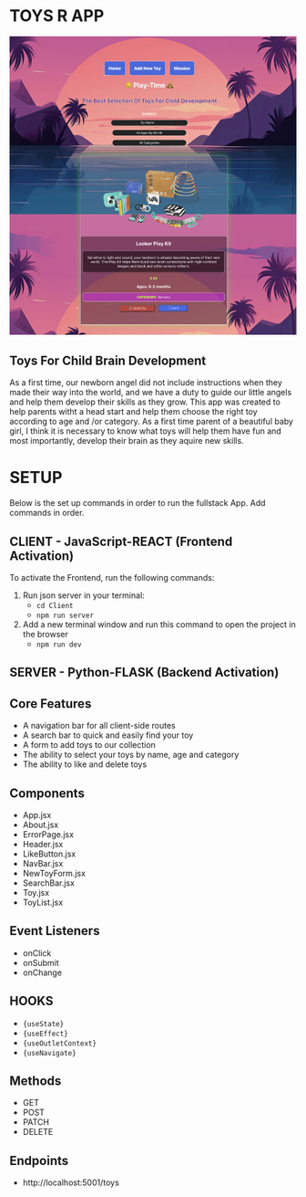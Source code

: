 # TOYS R APP
![Alt text](./public/images/Play-Time.png)
## Toys For Child Brain Development

As a first time, our newborn angel did not include instructions when they made their way into the world, and we have a duty to guide our little angels and help them develop their skills as they grow. This app was created to help parents witht a head start and help them choose the right toy according to age and /or category. As a first time parent of a beautiful baby girl, I think it is necessary to know what toys will help them have fun and most importantly, develop their brain as they aquire new skills. 

# SETUP
Below is the set up commands in order to run the fullstack App. Add commands in order.

## CLIENT - JavaScript-REACT (Frontend Activation)

To activate the Frontend, run the following commands:
1. Run json server in your terminal:
    - `cd Client`
    - `npm run server`
2. Add a new terminal window and run this command to open the project in the browser
    - `npm run dev`

## SERVER - Python-FLASK (Backend Activation)

## Core Features
- A navigation bar for all client-side routes
- A search bar to quick and easily find your toy
- A form to add toys to our collection 
- The ability to select your toys by name, age and category
- The ability to like and delete toys


## Components
- App.jsx
- About.jsx
- ErrorPage.jsx
- Header.jsx
- LikeButton.jsx
- NavBar.jsx
- NewToyForm.jsx
- SearchBar.jsx
- Toy.jsx
- ToyList.jsx

## Event Listeners
- onClick
- onSubmit
- onChange

## HOOKS
- `{useState}`
- `{useEffect}`
- `{useOutletContext}`
- `{useNavigate}`

## Methods 
- GET
- POST
- PATCH
- DELETE

## Endpoints
- http://localhost:5001/toys


<!-- Currently, two official plugins are available:

- [@vitejs/plugin-react](https://github.com/vitejs/vite-plugin-react/blob/main/packages/plugin-react/README.md) uses [Babel](https://babeljs.io/) for Fast Refresh
- [@vitejs/plugin-react-swc](https://github.com/vitejs/vite-plugin-react-swc) uses [SWC](https://swc.rs/) for Fast Refresh -->

